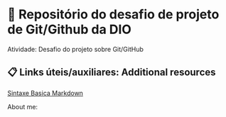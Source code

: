 # 🤝 Repositório do desafio de projeto de Git/Github da DIO
Atividade: Desafio do projeto sobre Git/GitHub


## 📋 Links úteis/auxiliares: Additional resources
[Sintaxe Basica Markdown](https://www.markdownguide.org/basic-syntax/)


About me:
